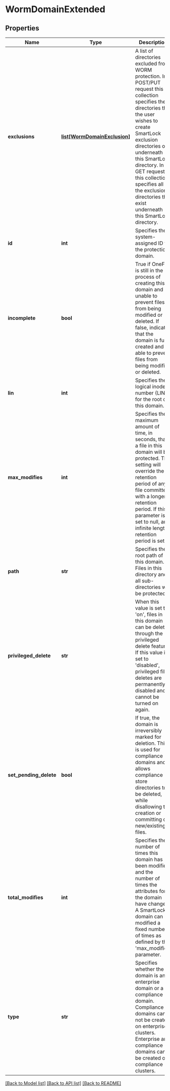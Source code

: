 # WormDomainExtended

## Properties
Name | Type | Description | Notes
------------ | ------------- | ------------- | -------------
**exclusions** | [**list[WormDomainExclusion]**](WormDomainExclusion.md) | A list of directories excluded from WORM protection. In a POST/PUT request this collection specifies the directories that the user wishes to create SmartLock exclusion directories on underneath this SmartLock directory. In a GET request this collection specifies all of the exclusion directories that exist underneath this SmartLock directory. | 
**id** | **int** | Specifies the system-assigned ID for the protection domain. | 
**incomplete** | **bool** | True if OneFS is still in the process of creating this domain and is unable to prevent files from being modified or deleted. If false, indicates that the domain is fully created and is able to prevent files from being modified or deleted. | 
**lin** | **int** | Specifies the logical inode number (LIN) for the root of this domain. | 
**max_modifies** | **int** | Specifies the maximum amount of time, in seconds, that a file in this domain will be protected. This setting will override the retention period of any file committed with a longer retention period. If this parameter is set to null, an infinite length retention period is set. | 
**path** | **str** | Specifies the root path of this domain. Files in this directory and all sub-directories will be protected. | 
**privileged_delete** | **str** | When this value is set to &#39;on&#39;, files in this domain can be deleted through the privileged delete feature. If this value is set to &#39;disabled&#39;, privileged file deletes are permanently disabled and cannot be turned on again. | 
**set_pending_delete** | **bool** | If true, the domain is irreversibly marked for deletion. This is used for compliance domains and allows compliance store directories to be deleted, while disallowing the creation or committing of new/existing files. | 
**total_modifies** | **int** | Specifies the number of times this domain has been modified and the number of times the attributes for the domain have changed. A SmartLock domain can be modified a fixed number of times as defined by the &#39;max_modifies&#39; parameter. | 
**type** | **str** | Specifies whether the domain is an enterprise domain or a compliance domain. Compliance domains can not be created on enterprise clusters. Enterprise and compliance domains can be created on compliance clusters. | 

[[Back to Model list]](../README.md#documentation-for-models) [[Back to API list]](../README.md#documentation-for-api-endpoints) [[Back to README]](../README.md)


